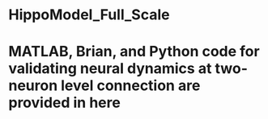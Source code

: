 # HippoModel_Full_Scale
# MATLAB, Brian, and Python code for validating neural dynamics at two-neuron level connection are provided in here
